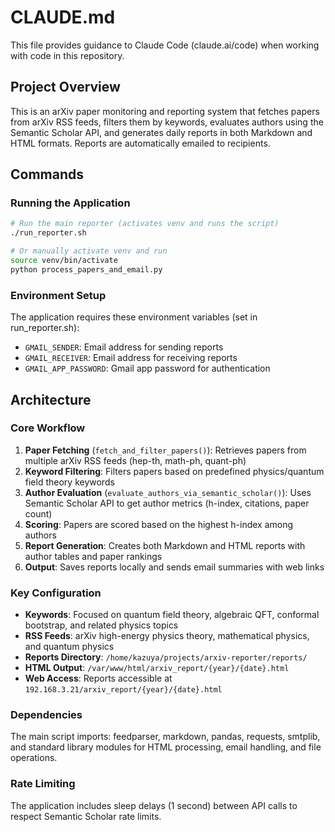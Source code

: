 # CLAUDE.md

This file provides guidance to Claude Code (claude.ai/code) when working with code in this repository.

## Project Overview

This is an arXiv paper monitoring and reporting system that fetches papers from arXiv RSS feeds, filters them by keywords, evaluates authors using the Semantic Scholar API, and generates daily reports in both Markdown and HTML formats. Reports are automatically emailed to recipients.

## Commands

### Running the Application
```bash
# Run the main reporter (activates venv and runs the script)
./run_reporter.sh

# Or manually activate venv and run
source venv/bin/activate
python process_papers_and_email.py
```

### Environment Setup
The application requires these environment variables (set in run_reporter.sh):
- `GMAIL_SENDER`: Email address for sending reports
- `GMAIL_RECEIVER`: Email address for receiving reports
- `GMAIL_APP_PASSWORD`: Gmail app password for authentication

## Architecture

### Core Workflow
1. **Paper Fetching** (`fetch_and_filter_papers()`): Retrieves papers from multiple arXiv RSS feeds (hep-th, math-ph, quant-ph)
2. **Keyword Filtering**: Filters papers based on predefined physics/quantum field theory keywords
3. **Author Evaluation** (`evaluate_authors_via_semantic_scholar()`): Uses Semantic Scholar API to get author metrics (h-index, citations, paper count)
4. **Scoring**: Papers are scored based on the highest h-index among authors
5. **Report Generation**: Creates both Markdown and HTML reports with author tables and paper rankings
6. **Output**: Saves reports locally and sends email summaries with web links

### Key Configuration
- **Keywords**: Focused on quantum field theory, algebraic QFT, conformal bootstrap, and related physics topics
- **RSS Feeds**: arXiv high-energy physics theory, mathematical physics, and quantum physics
- **Reports Directory**: `/home/kazuya/projects/arxiv-reporter/reports/`
- **HTML Output**: `/var/www/html/arxiv_report/{year}/{date}.html`
- **Web Access**: Reports accessible at `192.168.3.21/arxiv_report/{year}/{date}.html`

### Dependencies
The main script imports: feedparser, markdown, pandas, requests, smtplib, and standard library modules for HTML processing, email handling, and file operations.

### Rate Limiting
The application includes sleep delays (1 second) between API calls to respect Semantic Scholar rate limits.